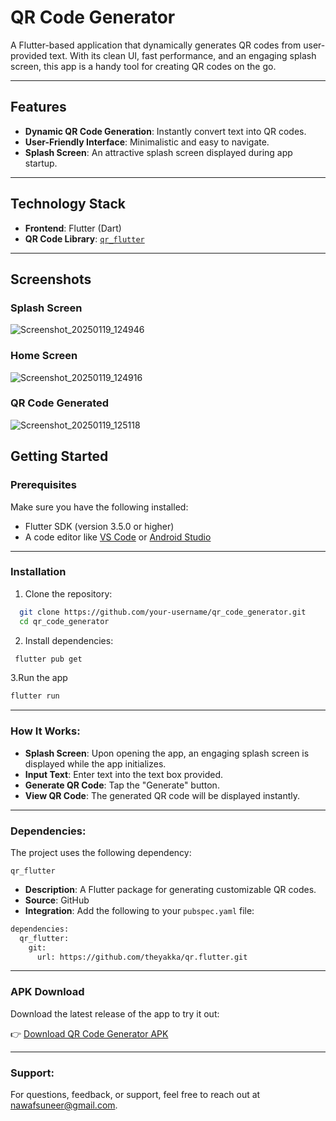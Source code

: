 # QR Code Generator

A Flutter-based application that dynamically generates QR codes from user-provided text. With its clean UI, fast performance, and an engaging splash screen, this app is a handy tool for creating QR codes on the go.

---

## Features

- **Dynamic QR Code Generation**: Instantly convert text into QR codes.
- **User-Friendly Interface**: Minimalistic and easy to navigate.
- **Splash Screen**: An attractive splash screen displayed during app startup.

---

## Technology Stack

- **Frontend**: Flutter (Dart)
- **QR Code Library**: [`qr_flutter`](https://github.com/theyakka/qr.flutter)

---

## Screenshots


### Splash Screen
![Screenshot_20250119_124946](https://github.com/user-attachments/assets/b9375229-1834-4217-b99a-3c37bb3f6a3b)


### Home Screen

![Screenshot_20250119_124916](https://github.com/user-attachments/assets/4403211f-904a-4e74-af95-8720ac72be2b)

### QR Code Generated
![Screenshot_20250119_125118](https://github.com/user-attachments/assets/1617b984-4c80-4bb1-ab2d-67cd4f339a41)


## Getting Started

### Prerequisites

Make sure you have the following installed:
- Flutter SDK (version 3.5.0 or higher)
- A code editor like [VS Code](https://code.visualstudio.com/) or [Android Studio](https://developer.android.com/studio)
---
### Installation

1. Clone the repository:
 ```bash
   git clone https://github.com/your-username/qr_code_generator.git
   cd qr_code_generator
   ```
2. Install dependencies:
 ```bash
  flutter pub get
   ```
3.Run the app
```bash
flutter run
```
---
### How It Works:
- **Splash Screen**: Upon opening the app, an engaging splash screen is displayed while the app initializes.
- **Input Text**: Enter text into the text box provided.
- **Generate QR Code**: Tap the "Generate" button.
- **View QR Code**: The generated QR code will be displayed instantly.
---

### Dependencies:
The project uses the following dependency:

`qr_flutter`
- **Description**: A Flutter package for generating customizable QR codes.
- **Source**: GitHub
- **Integration**: Add the following to your `pubspec.yaml` file:

```bash
dependencies:
  qr_flutter:
    git:
      url: https://github.com/theyakka/qr.flutter.git
```
---

### APK Download

Download the latest release of the app to try it out:

👉 [Download QR Code Generator APK](https://drive.google.com/file/d/16KpRjNbFq3AMoq8lGibirUeXQARRYLMm/view?usp=sharing)

---
### Support:

For questions, feedback, or support, feel free to reach out at nawafsuneer@gmail.com.
